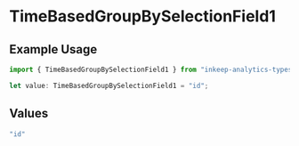 # TimeBasedGroupBySelectionField1

## Example Usage

```typescript
import { TimeBasedGroupBySelectionField1 } from "inkeep-analytics-typescript/models/components";

let value: TimeBasedGroupBySelectionField1 = "id";
```

## Values

```typescript
"id"
```